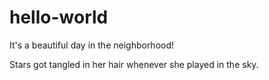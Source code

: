 # hello-world

It's a beautiful day in the neighborhood!

Stars got tangled in her hair whenever she played in the sky.
